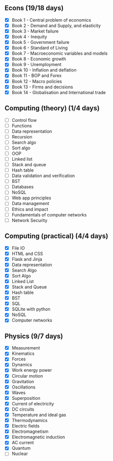 ## Econs (19/18 days)
- [x] Book 1 - Central problem of economics
- [x] Book 2 - Demand and Supply, and elasticity
- [x] Book 3 - Market failure
- [x] Book 4 - Inequity
- [x] Book 5 - Government failure
- [x] Book 6 - Standard of Living
- [x] Book 7 - Macroeconomic variables and models
- [x] Book 8 - Economic growth
- [x] Book 9 - Unemployment
- [x] Book 10 - Inflation and deflation
- [x] Book 11 - BOP and Forex
- [x] Book 12 - Macro policies
- [x] Book 13 - Firms and decisions
- [x] Book 14 - Globalisation and International trade
## Computing (theory) (1/4 days)
- [ ] Control flow
- [ ] Functions
- [ ] Data representation
- [ ] Recursion
- [ ] Search algo
- [ ] Sort algo
- [ ] OOP
- [ ] Linked list
- [ ] Stack and queue
- [ ] Hash table
- [ ] Data validation and verification
- [ ] BST
- [ ] Databases
- [ ] NoSQL
- [ ] Web app principles
- [ ] Data management
- [ ] Ethics and impact
- [ ] Fundamentals of computer networks
- [ ] Network Security
## Computing (practical) (4/4 days)
- [x] File IO
- [x] HTML and CSS
- [x] Flask and Jinja
- [x] Data representation
- [x] Search Algo
- [x] Sort Algo
- [x] Linked List
- [x] Stack and Queue
- [x] Hash table
- [x] BST
- [x] SQL
- [x] SQLite with python
- [x] NoSQL
- [x] Computer networks
## Physics (9/7 days)
- [x] Measurement
- [x] Kinematics
- [x] Forces
- [x] Dynamics
- [x] Work energy power
- [x] Circular motion
- [x] Gravitation
- [x] Oscillations
- [x] Waves
- [x] Superposition
- [x] Current of electricity
- [x] DC circuits
- [x] Temperature and ideal gas
- [x] Thermodynamics
- [x] Electric fields
- [x] Electromagnetism
- [x] Electromagnetic induction
- [x] AC current
- [x] Quantum
- [ ] Nuclear